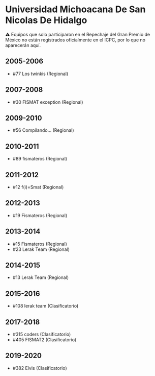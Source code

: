 # Universidad Michoacana De San Nicolas De Hidalgo

:warning: Equipos que solo participaron en el Repechaje del Gran Premio de México no están registrados oficialmente en el ICPC, por lo que no aparecerán aquí.

## 2005-2006

- #77 Los twinkis (Regional)

## 2007-2008

- #30 FISMAT exception (Regional)

## 2009-2010

- #56 Compilando... (Regional)

## 2010-2011

- #89 fismateros (Regional)

## 2011-2012

- #12 f(i)=Smat (Regional)

## 2012-2013

- #19 Fismateros (Regional)

## 2013-2014

- #15 Fismateros (Regional)
- #23 Lerak Team (Regional)

## 2014-2015

- #13 Lerak Team (Regional)

## 2015-2016

- #108 lerak team (Clasificatorio)

## 2017-2018

- #315 coders (Clasificatorio)
- #405 FISMAT2 (Clasificatorio)

## 2019-2020

- #382 Elvis (Clasificatorio)


